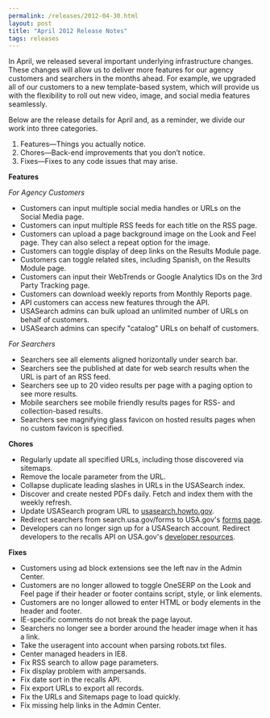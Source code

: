 ```yaml
---
permalink: /releases/2012-04-30.html
layout: post
title: "April 2012 Release Notes"
tags: releases 
---
```

<p>In April, we released several important underlying infrastructure changes. These changes will allow us to deliver more features for our agency customers and searchers in the months ahead. For example, we upgraded all of our customers to a new template-based system, which will provide us with the flexibility to roll out new video, image, and social media features seamlessly.</p>
<p>Below are the release details for April and, as a reminder, we divide our work into three categories.</p>
<ol><li>Features—Things you actually notice.</li>
<li>Chores—Back-end improvements that you don’t notice.</li>
<li>Fixes—Fixes to any code issues that may arise.</li>
</ol><p><strong>Features</strong></p>
<p><em>For Agency Customers</em></p>
<ul><li>Customers can input multiple social media handles or URLs on the Social Media page.</li>
<li>Customers can input multiple RSS feeds for each title on the RSS page.</li>
<li>Customers can upload a page background image on the Look and Feel page. They can also select a repeat option for the image.</li>
<li>Customers can toggle display of deep links on the Results Module page.</li>
<li>Customers can toggle related sites, including Spanish, on the Results Module page.</li>
<li>Customers can input their WebTrends or Google Analytics IDs on the 3rd Party Tracking page.</li>
<li>Customers can download weekly reports from Monthly Reports page.</li>
<li>API customers can access new features through the API.</li>
<li>USASearch admins can bulk upload an unlimited number of URLs on behalf of customers.</li>
<li>USASearch admins can specify "catalog" URLs on behalf of customers.</li>
</ul><p><em>For Searchers</em></p>
<ul><li>Searchers see all elements aligned horizontally under search bar.</li>
<li>Searchers see the published at date for web search results when the URL is part of an RSS feed.</li>
<li>Searchers see up to 20 video results per page with a paging option to see more results.</li>
<li>Mobile searchers see mobile friendly results pages for RSS- and collection-based results.</li>
<li>Searchers see magnifying glass favicon on hosted results pages when no custom favicon is specified.</li>
</ul><p><strong>Chores</strong></p>
<ul><li>Regularly update all specified URLs, including those discovered via sitemaps.</li>
<li>Remove the locale parameter from the URL.</li>
<li>Collapse duplicate leading slashes in URLs in the USASearch index.</li>
<li>Discover and create nested PDFs daily. Fetch and index them with the weekly refresh.</li>
<li>Update USASearch program URL to <a href="http://usasearch.howto.gov">usasearch.howto.gov</a>.</li>
<li>Redirect searchers from search.usa.gov/forms to USA.gov's <a href="http://www.usa.gov/Topics/Reference-Shelf/forms.shtml">forms page</a>.</li>
<li>Developers can no longer sign up for a USASearch account. Redirect developers to the recalls API on USA.gov's <a href="http://www.usa.gov/About/developer-resources/developers.shtml">developer resources</a>.</li>
</ul><p><strong>Fixes</strong></p>
<ul><li>Customers using ad block extensions see the left nav in the Admin Center.</li>
<li>Customers are no longer allowed to toggle OneSERP on the Look and Feel page if their header or footer contains script, style, or link elements.</li>
<li>Customers are no longer allowed to enter HTML or body elements in the header and footer.</li>
<li>IE-specific comments do not break the page layout.</li>
<li>Searchers no longer see a border around the header image when it has a link.</li>
<li>Take the useragent into account when parsing robots.txt files.</li>
<li>Center managed headers in IE8.</li>
<li>Fix RSS search to allow page parameters.</li>
<li>Fix display problem with ampersands.</li>
<li>Fix date sort in the recalls API.</li>
<li>Fix export URLs to export all records.</li>
<li>Fix the URLs and Sitemaps page to load quickly.</li>
<li>Fix missing help links in the Admin Center.</li>
</ul>
